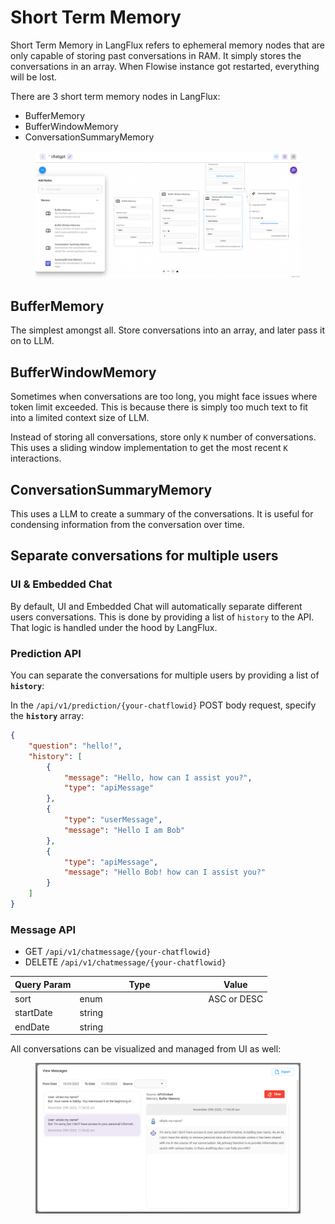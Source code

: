 # Short Term Memory

Short Term Memory in LangFlux refers to ephemeral memory nodes that are only capable of storing past conversations in RAM. It simply stores the conversations in an array. When Flowise instance got restarted, everything will be lost.

There are 3 short term memory nodes in LangFlux:

* BufferMemory
* BufferWindowMemory
* ConversationSummaryMemory

<figure><img src="../../.gitbook/assets/screely-1699893014634.png" alt=""><figcaption></figcaption></figure>

## BufferMemory

The simplest amongst all. Store conversations into an array, and later pass it on to LLM.

## BufferWindowMemory

Sometimes when conversations are too long, you might face issues where token limit exceeded. This is because there is simply too much text to fit into a limited context size of LLM.

Instead of storing all conversations, store only `K` number of conversations. This uses a sliding window implementation to get the most recent `K` interactions.

## ConversationSummaryMemory

This uses a LLM to create a summary of the conversations. It is useful for condensing information from the conversation over time.&#x20;



## Separate conversations for multiple users

### UI & Embedded Chat

By default, UI and Embedded Chat will automatically separate different users conversations. This is done by providing a list of `history` to the API. That logic is handled under the hood by LangFlux.

### Prediction API

You can separate the conversations for multiple users by providing a list of **`history`**:

In the `/api/v1/prediction/{your-chatflowid}` POST body request, specify the **`history`** array:

```json
{
    "question": "hello!",
    "history": [
        {
            "message": "Hello, how can I assist you?",
            "type": "apiMessage"
        },
        {
            "type": "userMessage",
            "message": "Hello I am Bob"
        },
        {
            "type": "apiMessage",
            "message": "Hello Bob! how can I assist you?"
        }
    ]
}
```

### Message API

* GET `/api/v1/chatmessage/{your-chatflowid}`
* DELETE `/api/v1/chatmessage/{your-chatflowid}`

<table><thead><tr><th>Query Param</th><th width="192">Type</th><th>Value</th></tr></thead><tbody><tr><td>sort</td><td>enum</td><td>ASC or DESC</td></tr><tr><td>startDate</td><td>string</td><td></td></tr><tr><td>endDate</td><td>string</td><td></td></tr></tbody></table>

All conversations can be visualized and managed from UI as well:

<figure><img src="../../.gitbook/assets/image.png" alt=""><figcaption></figcaption></figure>
